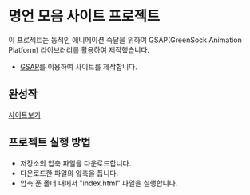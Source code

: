 # 명언 모음 사이트 프로젝트

이 프로젝트는 동적인 애니메이션 숙달을 위하여 GSAP(GreenSock Animation Platform) 라이브러리를 활용하여 제작했습니다.

- [GSAP](https://gsap.com/)를 이용하여 사이트를 제작합니다. 

## 완성작

[사이트보기](https://chu9400-gsap.netlify.app/)

## 프로젝트 실행 방법
- 저장소의 압축 파일을 다운로드합니다.
- 다운로드한 파일의 압축을 풉니다.
- 압축 푼 폴더 내에서 "index.html" 파일을 실행합니다.